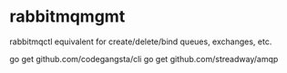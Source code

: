 rabbitmqmgmt
============

rabbitmqctl equivalent for create/delete/bind queues, exchanges, etc.


go get github.com/codegangsta/cli
go get github.com/streadway/amqp

